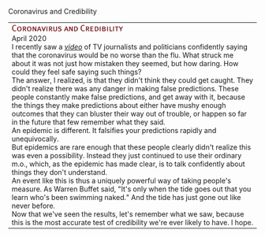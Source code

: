 Coronavirus and Credibility

|     |
| --- |
| ![coronavirus-and-credibility-1.gif](../_resources/a9282230cd8fc6e2e77bc72c75ec581e.gif)<br>April 2020<br>I recently saw a [*video*](https://www.youtube.com/watch?v=NAh4uS4f78o) of TV journalists and politicians confidently saying that the coronavirus would be no worse than the flu. What struck me about it was not just how mistaken they seemed, but how daring. How could they feel safe saying such things?<br>The answer, I realized, is that they didn't think they could get caught. They didn't realize there was any danger in making false predictions. These people constantly make false predictions, and get away with it, because the things they make predictions about either have mushy enough outcomes that they can bluster their way out of trouble, or happen so far in the future that few remember what they said.<br>An epidemic is different. It falsifies your predictions rapidly and unequivocally.<br>But epidemics are rare enough that these people clearly didn't realize this was even a possibility. Instead they just continued to use their ordinary m.o., which, as the epidemic has made clear, is to talk confidently about things they don't understand.<br>An event like this is thus a uniquely powerful way of taking people's measure. As Warren Buffet said, "It's only when the tide goes out that you learn who's been swimming naked." And the tide has just gone out like never before.<br>Now that we've seen the results, let's remember what we saw, because this is the most accurate test of credibility we're ever likely to have. I hope. |
